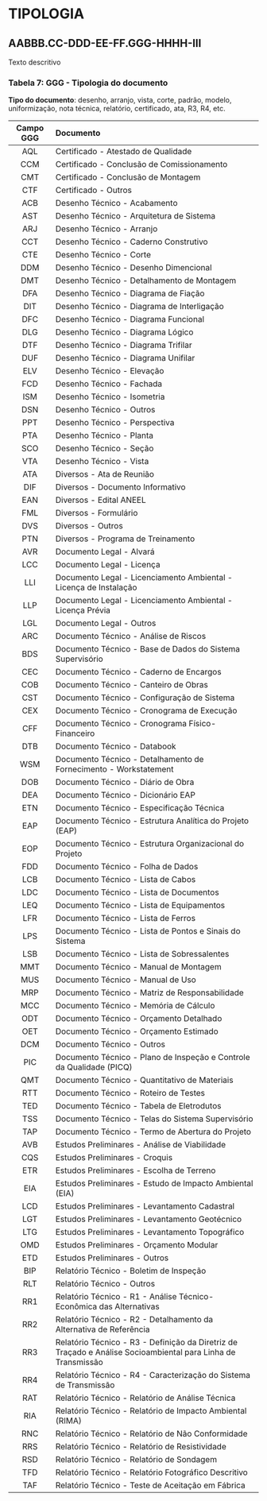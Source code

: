 # TIPOLOGIA

## AABBB.CC-DDD-EE-FF.**GGG**-HHHH-III

Texto descritivo

### **Tabela 7**: GGG - Tipologia do documento

**Tipo do documento**: desenho, arranjo, vista, corte, padrão, modelo, uniformização, nota técnica, relatório, certificado, ata, R3, R4, etc.

| Campo GGG | Documento                                                                                                    |
| :-------: | :----------------------------------------------------------------------------------------------------------- |
|    AQL    | Certificado - Atestado de Qualidade                                                                          |
|    CCM    | Certificado - Conclusão de Comissionamento                                                                   |
|    CMT    | Certificado - Conclusão de Montagem                                                                          |
|    CTF    | Certificado - Outros                                                                                         |
|    ACB    | Desenho Técnico - Acabamento                                                                                 |
|    AST    | Desenho Técnico - Arquitetura de Sistema                                                                     |
|    ARJ    | Desenho Técnico - Arranjo                                                                                    |
|    CCT    | Desenho Técnico - Caderno Construtivo                                                                        |
|    CTE    | Desenho Técnico - Corte                                                                                      |
|    DDM    | Desenho Técnico - Desenho Dimencional                                                                        |
|    DMT    | Desenho Técnico - Detalhamento de Montagem                                                                   |
|    DFA    | Desenho Técnico - Diagrama de Fiação                                                                         |
|    DIT    | Desenho Técnico - Diagrama de Interligação                                                                   |
|    DFC    | Desenho Técnico - Diagrama Funcional                                                                         |
|    DLG    | Desenho Técnico - Diagrama Lógico                                                                            |
|    DTF    | Desenho Técnico - Diagrama Trifilar                                                                          |
|    DUF    | Desenho Técnico - Diagrama Unifilar                                                                          |
|    ELV    | Desenho Técnico - Elevação                                                                                   |
|    FCD    | Desenho Técnico - Fachada                                                                                    |
|    ISM    | Desenho Técnico - Isometria                                                                                  |
|    DSN    | Desenho Técnico - Outros                                                                                     |
|    PPT    | Desenho Técnico - Perspectiva                                                                                |
|    PTA    | Desenho Técnico - Planta                                                                                     |
|    SCO    | Desenho Técnico - Seção                                                                                      |
|    VTA    | Desenho Técnico - Vista                                                                                      |
|    ATA    | Diversos - Ata de Reunião                                                                                    |
|    DIF    | Diversos - Documento Informativo                                                                             |
|    EAN    | Diversos - Edital ANEEL                                                                                      |
|    FML    | Diversos - Formulário                                                                                        |
|    DVS    | Diversos - Outros                                                                                            |
|    PTN    | Diversos - Programa de Treinamento                                                                           |
|    AVR    | Documento Legal - Alvará                                                                                     |
|    LCC    | Documento Legal - Licença                                                                                    |
|    LLI    | Documento Legal - Licenciamento Ambiental - Licença de Instalação                                            |
|    LLP    | Documento Legal - Licenciamento Ambiental - Licença Prévia                                                   |
|    LGL    | Documento Legal - Outros                                                                                     |
|    ARC    | Documento Técnico - Análise de Riscos                                                                        |
|    BDS    | Documento Técnico - Base de Dados do Sistema Supervisório                                                    |
|    CEC    | Documento Técnico - Caderno de Encargos                                                                      |
|    COB    | Documento Técnico - Canteiro de Obras                                                                        |
|    CST    | Documento Técnico - Configuração de Sistema                                                                  |
|    CEX    | Documento Técnico - Cronograma de Execução                                                                   |
|    CFF    | Documento Técnico - Cronograma Físico-Financeiro                                                             |
|    DTB    | Documento Técnico - Databook                                                                                 |
|    WSM    | Documento Técnico - Detalhamento de Fornecimento - Workstatement                                             |
|    DOB    | Documento Técnico - Diário de Obra                                                                           |
|    DEA    | Documento Técnico - Dicionário EAP                                                                           |
|    ETN    | Documento Técnico - Especificação Técnica                                                                    |
|    EAP    | Documento Técnico - Estrutura Analítica do Projeto (EAP)                                                     |
|    EOP    | Documento Técnico - Estrutura Organizacional do Projeto                                                      |
|    FDD    | Documento Técnico - Folha de Dados                                                                           |
|    LCB    | Documento Técnico - Lista de Cabos                                                                           |
|    LDC    | Documento Técnico - Lista de Documentos                                                                      |
|    LEQ    | Documento Técnico - Lista de Equipamentos                                                                    |
|    LFR    | Documento Técnico - Lista de Ferros                                                                          |
|    LPS    | Documento Técnico - Lista de Pontos e Sinais do Sistema                                                      |
|    LSB    | Documento Técnico - Lista de Sobressalentes                                                                  |
|    MMT    | Documento Técnico - Manual de Montagem                                                                       |
|    MUS    | Documento Técnico - Manual de Uso                                                                            |
|    MRP    | Documento Técnico - Matriz de Responsabilidade                                                               |
|    MCC    | Documento Técnico - Memória de Cálculo                                                                       |
|    ODT    | Documento Técnico - Orçamento Detalhado                                                                      |
|    OET    | Documento Técnico - Orçamento Estimado                                                                       |
|    DCM    | Documento Técnico - Outros                                                                                   |
|    PIC    | Documento Técnico - Plano de Inspeção e Controle da Qualidade (PICQ)                                         |
|    QMT    | Documento Técnico - Quantitativo de Materiais                                                                |
|    RTT    | Documento Técnico - Roteiro de Testes                                                                        |
|    TED    | Documento Técnico - Tabela de Eletrodutos                                                                    |
|    TSS    | Documento Técnico - Telas do Sistema Supervisório                                                            |
|    TAP    | Documento Técnico - Termo de Abertura do Projeto                                                             |
|    AVB    | Estudos Preliminares - Análise de Viabilidade                                                                |
|    CQS    | Estudos Preliminares - Croquis                                                                               |
|    ETR    | Estudos Preliminares - Escolha de Terreno                                                                    |
|    EIA    | Estudos Preliminares - Estudo de Impacto Ambiental (EIA)                                                     |
|    LCD    | Estudos Preliminares - Levantamento Cadastral                                                                |
|    LGT    | Estudos Preliminares - Levantamento Geotécnico                                                               |
|    LTG    | Estudos Preliminares - Levantamento Topográfico                                                              |
|    OMD    | Estudos Preliminares - Orçamento Modular                                                                     |
|    ETD    | Estudos Preliminares - Outros                                                                                |
|    BIP    | Relatório Técnico - Boletim de Inspeção                                                                      |
|    RLT    | Relatório Técnico - Outros                                                                                   |
|    RR1    | Relatório Técnico - R1 - Análise Técnico-Econômica das Alternativas                                          |
|    RR2    | Relatório Técnico - R2 - Detalhamento da Alternativa de Referência                                           |
|    RR3    | Relatório Técnico - R3 - Definição da Diretriz de Traçado e Análise Socioambiental para Linha de Transmissão |
|    RR4    | Relatório Técnico - R4 - Caracterização do Sistema de Transmissão                                            |
|    RAT    | Relatório Técnico - Relatório de Análise Técnica                                                             |
|    RIA    | Relatório Técnico - Relatório de Impacto Ambiental (RIMA)                                                    |
|    RNC    | Relatório Técnico - Relatório de Não Conformidade                                                            |
|    RRS    | Relatório Técnico - Relatório de Resistividade                                                               |
|    RSD    | Relatório Técnico - Relatório de Sondagem                                                                    |
|    TFD    | Relatório Técnico - Relatório Fotográfico Descritivo                                                         |
|    TAF    | Relatório Técnico - Teste de Aceitação em Fábrica                                                            |